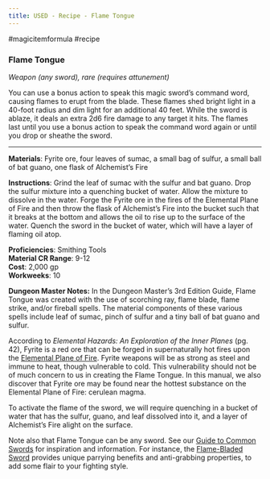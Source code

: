 ---title: USED - Recipe - Flame Tongue---
#magicitemformula #recipe 
### Flame Tongue

_Weapon (any sword), rare (requires attunement)_  

You can use a bonus action to speak this magic sword’s command word, causing flames to erupt from the blade. These flames shed bright light in a 40-foot radius and dim light for an additional 40 feet. While the sword is ablaze, it deals an extra 2d6 fire damage to any target it hits. The flames last until you use a bonus action to speak the command word again or until you drop or sheathe the sword.

---

**Materials**: Fyrite ore, four leaves of sumac, a small bag of sulfur, a small ball of bat guano, one flask of Alchemist’s Fire

**Instructions**: Grind the leaf of sumac with the sulfur and bat guano. Drop the sulfur mixture into a quenching bucket of water. Allow the mixture to dissolve in the water. Forge the Fyrite ore in the fires of the Elemental Plane of Fire and then throw the flask of Alchemist’s Fire into the bucket such that it breaks at the bottom and allows the oil to rise up to the surface of the water. Quench the sword in the bucket of water, which will have a layer of flaming oil atop.

**Proficiencies**: Smithing Tools  
**Material CR Range**: 9-12  
**Cost**: 2,000 gp  
**Workweeks**: 10

**Dungeon Master Notes:** In the Dungeon Master’s 3rd Edition Guide, Flame Tongue was created with the use of scorching ray, flame blade, flame strike, and/or fireball spells. The material components of these various spells include leaf of sumac, pinch of sulfur and a tiny ball of bat guano and sulfur.

According to _Elemental Hazards: An Exploration of the Inner Planes_ (pg. 42), Fyrite is a red ore that can be forged in supernaturally hot fires upon the [Elemental Plane of Fire](https://forgottenrealms.fandom.com/wiki/Elemental_Plane_of_Fire). Fyrite weapons will be as strong as steel and immune to heat, though vulnerable to cold. This vulnerability should not be of much concern to us in creating the Flame Tongue. In this manual, we also discover that Fyrite ore may be found near the hottest substance on the Elemental Plane of Fire: cerulean magma.

To activate the flame of the sword, we will require quenching in a bucket of water that has the sulfur, guano, and leaf dissolved into it, and a layer of Alchemist’s Fire alight on the surface.

Note also that Flame Tongue can be any sword. See our [Guide to Common Swords](https://www.flutesloot.com/a-guide-to-common-swords/) for inspiration and information. For instance, the [Flame-Bladed Sword](https://www.flutesloot.com/a-guide-to-common-swords/#flame) provides unique parrying benefits and anti-grabbing properties, to add some flair to your fighting style.
